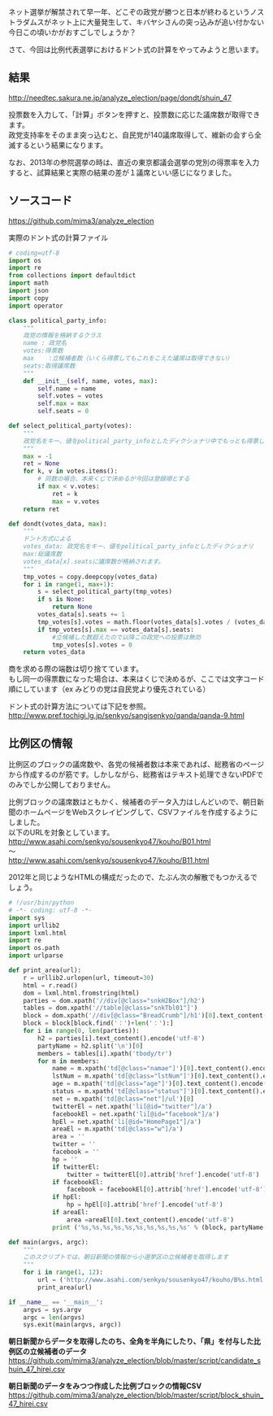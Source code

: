 ネット選挙が解禁されて早一年、どこぞの政党が勝つと日本が終わるというノストラダムスがネット上に大量発生して、キバヤシさんの突っ込みが追い付かない今日この頃いかがおすごしでしょうか？  
  
さて、今回は比例代表選挙におけるドント式の計算をやってみようと思います。  
  
## 結果  
http://needtec.sakura.ne.jp/analyze_election/page/dondt/shuin_47  
  
投票数を入力して、「計算」ボタンを押すと、投票数に応じた議席数が取得できます。  
政党支持率をそのまま突っ込むと、自民党が140議席取得して、維新の会すら全滅するという結果になります。  
  
なお、2013年の参院選挙の時は、直近の東京都議会選挙の党別の得票率を入力すると、試算結果と実際の結果の差が１議席といい感じになりました。  
  
## ソースコード  
https://github.com/mima3/analyze_election  
  
実際のドント式の計算ファイル  
  
```py:dondt_util.py
# coding=utf-8
import os
import re
from collections import defaultdict
import math
import json
import copy
import operator

class political_party_info:
    """
    政党の情報を格納するクラス
    name : 政党名
    votes:得票数
    max    :立候補者数（いくら得票してもこれをこえた議席は取得できない）
    seats:取得議席数
    """
    def __init__(self, name, votes, max):
        self.name = name
        self.votes = votes
        self.max = max
        self.seats = 0

def select_political_party(votes):
    """
    政党名をキー、値をpolitical_party_infoとしたディクショナリ中でもっとも得票している党名を取得する
    """
    max = -1
    ret = None
    for k, v in votes.items():
        # 同数の場合、本来くじで決めるが今回は登録順とする
        if max < v.votes:
            ret = k
            max = v.votes
    return ret

def dondt(votes_data, max):
    """
    ドント方式による
    votes_data: 政党名をキー、値をpolitical_party_infoとしたディクショナリ
    max:総議席数
    votes_data[x].seatsに議席数が格納されます。
    """
    tmp_votes = copy.deepcopy(votes_data)
    for i in range(1, max+1):
        s = select_political_party(tmp_votes)
        if s is None:
            return None
        votes_data[s].seats += 1
        tmp_votes[s].votes = math.floor(votes_data[s].votes / (votes_data[s].seats + 1))
        if tmp_votes[s].max == votes_data[s].seats:
            #立候補した数超えたので以降この政党への投票は無効
            tmp_votes[s].votes = 0
    return votes_data

```  
  
  
商を求める際の端数は切り捨てています。  
もし同一の得票数になった場合は、本来はくじで決めるが、ここでは文字コード順にしています（ex みどりの党は自民党より優先されている）  
  
ドント式の計算方法については下記を参照。  
http://www.pref.tochigi.lg.jp/senkyo/sangisenkyo/qanda/qanda-9.html  
  
## 比例区の情報  
比例区のブロックの議席数や、各党の候補者数は本来であれば、総務省のページから作成するのが筋です。しかしながら、総務省はテキスト処理できないPDFでのみでしか公開しておりません。  
  
比例ブロックの議席数はともかく、候補者のデータ入力はしんどいので、朝日新聞のホームページをWebスクレイピングして、CSVファイルを作成するようにしました。  
以下のURLを対象としています。  
http://www.asahi.com/senkyo/sousenkyo47/kouho/B01.html  
～  
http://www.asahi.com/senkyo/sousenkyo47/kouho/B11.html  
  
2012年と同じようなHTMLの構成だったので、たぶん次の解散でもつかえるでしょう。  
  
```py:script/analyze_asahi_hirei.py
# !/usr/bin/python
# -*- coding: utf-8 -*-
import sys
import urllib2
import lxml.html
import re
import os.path
import urlparse

def print_area(url):
    r = urllib2.urlopen(url, timeout=30)
    html = r.read()
    dom = lxml.html.fromstring(html)
    parties = dom.xpath('//div[@class="snkH2Box"]/h2')
    tables = dom.xpath('//table[@class="snkTbl01"]')
    block = dom.xpath('//div[@class="BreadCrumb"]/h1')[0].text_content().encode('utf-8')
    block = block[block.find('：')+len('：'):]
    for i in range(0, len(parties)):
        h2 = parties[i].text_content().encode('utf-8')
        partyName = h2.split('\n')[0]
        members = tables[i].xpath('tbody/tr')
        for m in members:
            name = m.xpath('td[@class="namae"]')[0].text_content().encode('utf-8')
            lstNum = m.xpath('td[@class="lstNum"]')[0].text_content().encode('utf-8')
            age = m.xpath('td[@class="age"]')[0].text_content().encode('utf-8')
            status = m.xpath('td[@class="status"]')[0].text_content().encode('utf-8')
            net = m.xpath('td[@class="net"]/ul')[0]
            twitterEl = net.xpath('li[@id="twitter"]/a')
            facebookEl = net.xpath('li[@id="facebook"]/a')
            hpEl = net.xpath('li[@id="HomePage1"]/a')
            areaEl = m.xpath('td[@class="w"]/a')
            area = ''
            twitter = ''
            facebook = ''
            hp = ''
            if twitterEl:
                twitter = twitterEl[0].attrib['href'].encode('utf-8')
            if facebookEl:
                facebook = facebookEl[0].attrib['href'].encode('utf-8')
            if hpEl:
                hp = hpEl[0].attrib['href'].encode('utf-8')
            if areaEl:
                area =areaEl[0].text_content().encode('utf-8')
            print ('%s,%s,%s,%s,%s,%s,%s,%s,%s,%s' % (block, partyName,lstNum, name, age, status, area, twitter, facebook, hp))

def main(argvs, argc):
    """
    このスクリプトでは、朝日新聞の情報から小選挙区の立候補者を取得します
    """
    for i in range(1, 12):
        url = ('http://www.asahi.com/senkyo/sousenkyo47/kouho/B%s.html' % str(i).zfill(2))
        print_area(url)

if __name__ == '__main__':
    argvs = sys.argv
    argc = len(argvs)
    sys.exit(main(argvs, argc))
```  
  
 **朝日新聞からデータを取得したのち、全角を半角にしたり、「県」を付与した比例区の立候補者のデータ**   
https://github.com/mima3/analyze_election/blob/master/script/candidate_shuin_47_hirei.csv  
  
 **朝日新聞のデータをみつつ作成した比例ブロックの情報CSV**   
https://github.com/mima3/analyze_election/blob/master/script/block_shuin_47_hirei.csv  

